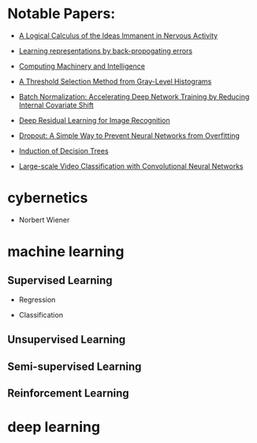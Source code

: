 # Notable Papers:

* [A Logical Calculus of the Ideas Immanent in Nervous Activity](http://www.cse.chalmers.se/~coquand/AUTOMATA/mcp.pdf)

* [Learning representations by back-propogating errors](https://www.iro.umontreal.ca/~vincentp/ift3395/lectures/backprop_old.pdf)

* [Computing Machinery and Intelligence](https://www.csee.umbc.edu/courses/471/papers/turing.pdf)

* [A Threshold Selection Method from Gray-Level Histograms](https://ieeexplore.ieee.org/stamp/stamp.jsp?tp=&arnumber=4310076)

* [Batch Normalization: Accelerating Deep Network Training by Reducing Internal Covariate Shift](http://proceedings.mlr.press/v37/ioffe15.pdf)

* [Deep Residual Learning for Image Recognition](https://www.cv-foundation.org/openaccess/content_cvpr_2016/papers/He_Deep_Residual_Learning_CVPR_2016_paper.pdf)

* [Dropout: A Simple Way to Prevent Neural Networks from Overfitting](http://jmlr.org/papers/volume15/srivastava14a/srivastava14a.pdf)

* [Induction of Decision Trees](https://link.springer.com/content/pdf/10.1007%2FBF00116251.pdf)

* [Large-scale Video Classification with Convolutional Neural Networks](https://www.cv-foundation.org/openaccess/content_cvpr_2014/papers/Karpathy_Large-scale_Video_Classification_2014_CVPR_paper.pdf)


# cybernetics
* Norbert Wiener

# machine learning

  ## Supervised Learning
   * Regression
   
   * Classification
   
  ## Unsupervised Learning
  ## Semi-supervised Learning
  ## Reinforcement Learning
  
  

# deep learning
